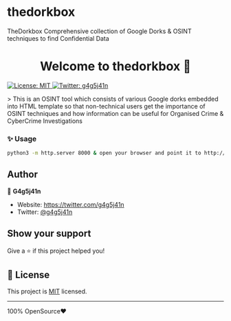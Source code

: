 # thedorkbox
TheDorkbox Comprehensive collection of Google Dorks &amp; OSINT techniques to find Confidential Data
<h1 align="center">Welcome to thedorkbox 👋</h1>
<p>
  <a href="https://github.com/kefranabg/readme-md-generator/blob/master/LICENSE" target="_blank">
    <img alt="License: MIT" src="https://img.shields.io/badge/License-MIT-yellow.svg" />
  </a>
  <a href="https://twitter.com/g4g5j41n" target="_blank">
    <img alt="Twitter: g4g5j41n" src="https://img.shields.io/twitter/follow/g4g5j41n.svg?style=social" />
  </a>
</p>
> This is an OSINT tool which consists of various Google dorks embedded into HTML template so that non-technical users get the importance of OSINT techniques and how information can be useful for Organised Crime & CyberCrime Investigations

### ✨ Usage
```sh
python3 -m http.server 8000 & open your browser and point it to http://localhost:8000
```


## Author
👤 **G4g5j41n**

* Website: https://twitter.com/g4g5j41n
* Twitter: [@g4g5j41n](https://twitter.com/g4g5j41n)


## Show your support
Give a ⭐️ if this project helped you!

## 📝 License
This project is [MIT](https://github.com/kefranabg/readme-md-generator/blob/master/LICENSE) licensed.
***
100% OpenSource❤️ 
